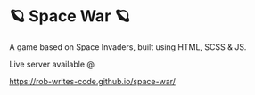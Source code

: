# 🪐 Space War 🪐

A game based on Space Invaders, built using HTML, SCSS &amp; JS.

Live server available @

https://rob-writes-code.github.io/space-war/

